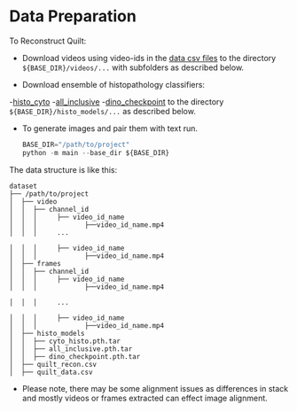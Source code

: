 # Data Preparation
To Reconstruct Quilt:

- Download videos using video-ids in the [data csv files](https://drive.google.com/drive/folders/1B-CiMD6UfMxEY3t8xckOc3tK1FBI0DOm?usp=sharing) to the directory `${BASE_DIR}/videos/...` with subfolders as described below.

- Download ensemble of histopathology classifiers:

-[histo_cyto](https://huggingface.co/wisdomik/QuiltNet-B-32/blob/main/cyto_histo.pth.tar)
-[all_inclusive](https://huggingface.co/wisdomik/QuiltNet-B-32/blob/main/all_inclusive.pth.tar)
-[dino_checkpoint](https://huggingface.co/wisdomik/QuiltNet-B-32/blob/main/dino_checkpoint.pth.tar)
to the directory `${BASE_DIR}/histo_models/...` as described below.

- To generate images and pair them with text run.
    ```python 
    BASE_DIR="/path/to/project"
    python -m main --base_dir ${BASE_DIR}
    ```

The data structure is like this:
```
dataset
├── /path/to/project
│  ├── video
│  │  ├── channel_id
│  │  │     ├── video_id_name
│  │  │            ├──video_id_name.mp4
│  │  │     ...

│  │  │     ├── video_id_name
│  │  │            ├──video_id_name.mp4
│  ├── frames
│  │  ├── channel_id
│  │  │     ├── video_id_name
│  │  │            ├──video_id_name.mp4

│  │  │     ...

│  │  │     ├── video_id_name
│  │  │            ├──video_id_name.mp4
│  ├── histo_models
│  │  ├── cyto_histo.pth.tar
│  │  ├── all_inclusive.pth.tar
│  │  ├── dino_checkpoint.pth.tar
│  ├── quilt_recon.csv
│  ├── quilt_data.csv

```

* Please note, there may be some alignment issues as differences in stack and mostly videos or frames extracted can effect image alignment.